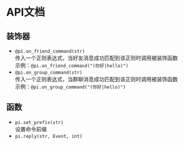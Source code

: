 # API文档

## 装饰器
* `@pi.on_friend_command(str)`  
传入一个正则表达式，当好友消息成功匹配到该正则时调用被装饰函数  
示例：`@pi.on_friend_command("(你好|hello)")`
* `@pi.on_group_command(str)`  
传入一个正则表达式，当群聊消息成功匹配到该正则时调用被装饰函数    
示例：`@pi.on_group_command("(你好|hello)")`

## 函数
* `pi.set_prefix(str)`  
设置命令前缀
* `pi.reply(str, Event, int)`